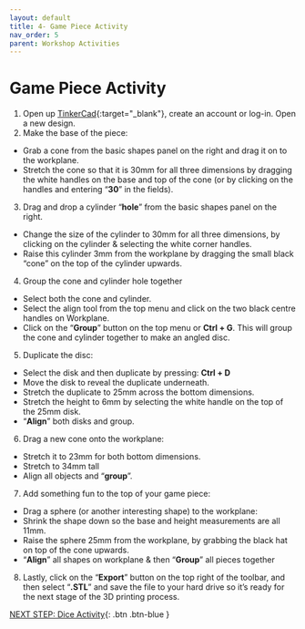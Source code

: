 ```yaml
---
layout: default
title: 4- Game Piece Activity
nav_order: 5
parent: Workshop Activities
---
```

# Game Piece Activity
1. Open up [TinkerCad](https://www.tinkercad.com/){:target="_blank"}, create an account or log-in. Open a new design. 
2. Make the base of the piece:
  - Grab a cone from the basic shapes panel on the right and drag it on to the workplane. 
  - Stretch the cone so that it is 30mm for all three dimensions by dragging the white handles on the base and top of the cone (or by clicking on the handles and entering “**30**” in the fields).
3. Drag and drop a cylinder “**hole**” from the basic shapes panel on the right.
  - Change the size of the cylinder to 30mm for all three dimensions, by clicking on the cylinder & selecting the white corner handles. 
  - Raise this cylinder 3mm from the workplane by dragging the small black “cone” on the top of the cylinder upwards.
4. Group the cone and cylinder hole together
  - Select both the cone and cylinder. 
  - Select the align tool from the top menu and click on the two black centre handles on Workplane.
  - Click on the “**Group**” button on the top menu or **Ctrl + G**. This will group the cone and cylinder together to make an angled disc.
5. Duplicate the disc:
  - Select the disk and then duplicate by pressing: **Ctrl + D**
  - Move the disk to reveal the duplicate underneath.
  - Stretch the duplicate to 25mm across the bottom dimensions. 
  - Stretch the height to 6mm by selecting the white handle on the top of the 25mm disk. 
  - “**Align**” both disks and group.
6. Drag a new cone onto the workplane:
  - Stretch it to 23mm for both bottom dimensions.
  - Stretch to 34mm tall
  - Align all objects and “**group**”. 
7. Add something fun to the top of your game piece:
  - Drag a sphere (or another interesting shape) to the workplane:
  - Shrink the shape down so the base and height measurements are all 11mm. 
  - Raise the sphere 25mm from the workplane, by grabbing the black hat on top of the cone upwards.
  - “**Align**” all shapes on workplane & then “**Group**” all pieces together
8. Lastly, click on the “**Export**” button on the top right of the toolbar, and then select “**.STL**” and save the file to your hard drive so it’s ready for the next stage of the 3D printing process.

[NEXT STEP: Dice Activity](dice-activity.html){: .btn .btn-blue }
